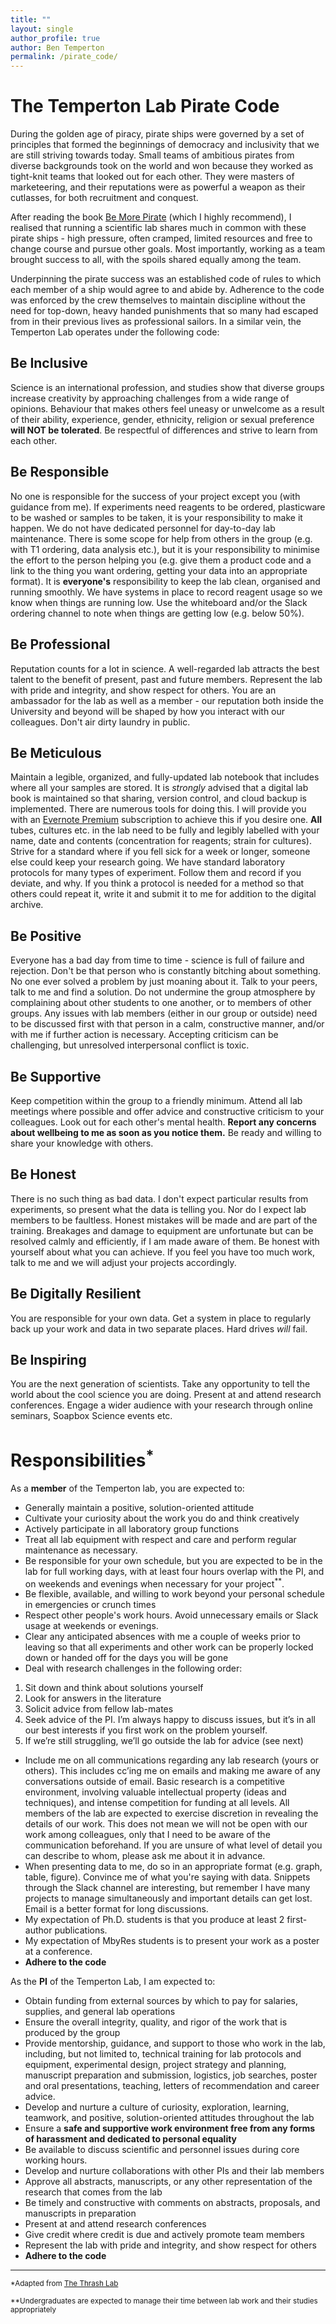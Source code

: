 ```yaml
---
title: ""
layout: single
author_profile: true
author: Ben Temperton
permalink: /pirate_code/
---
```

# The Temperton Lab Pirate Code

During the golden age of piracy, pirate ships were governed by a set of principles that formed the beginnings of democracy and inclusivity that we are still striving towards today. Small teams of ambitious pirates from diverse backgrounds took on the world and won because they worked as tight-knit teams that looked out for each other. They were masters of marketeering, and their reputations were as powerful a weapon as their cutlasses, for both recruitment and conquest.

After reading the book [Be More Pirate](https://www.amazon.co.uk/Be-More-Pirate-Take-World/dp/0241307880/ref=sr_1_1?ie=UTF8&qid=1549782334&sr=8-1&keywords=be+more+pirate) (which I highly recommend), I realised that running a scientific lab shares much in common with these pirate ships - high pressure, often cramped, limited resources and free to change course and pursue other goals. Most importantly, working as a team brought success to all, with the spoils shared equally among the team.

Underpinning the pirate success was an established code of rules to which each member of a ship would agree to and abide by. Adherence to the code was enforced by the crew themselves to maintain discipline without the need for top-down, heavy handed punishments that so many had escaped from in their previous lives as professional sailors. In a similar vein, the Temperton Lab operates under the following code:

## Be Inclusive
Science is an international profession, and studies show that diverse groups increase creativity by approaching challenges from a wide range of opinions. Behaviour that makes others feel uneasy or unwelcome as a result of their ability, experience, gender, ethnicity, religion or sexual preference **will NOT be tolerated**. Be respectful of differences and strive to learn from each other.

## Be Responsible
No one is responsible for the success of your project except you (with guidance from me). If experiments need reagents to be ordered, plasticware to be washed or samples to be taken, it is your responsibility to make it happen. We do not have dedicated personnel for day-to-day lab maintenance. There is some scope for help from others in the group (e.g. with T1 ordering, data analysis etc.), but it is your responsibility to minimise the effort to the person helping you (e.g. give them a product code and a link to the thing you want ordering, getting your data into an appropriate format). It is **everyone's** responsibility to keep the lab clean, organised and running smoothly. We have systems in place to record reagent usage so we know when things are running low. Use the whiteboard and/or the Slack ordering channel to note when things are getting low (e.g. below 50%).

## Be Professional
Reputation counts for a lot in science. A well-regarded lab attracts the best talent to the benefit of present, past and future members. Represent the lab with pride and integrity, and show respect for others. You are an ambassador for the lab as well as a member - our reputation both inside the University and beyond will be shaped by how you interact with our colleagues. Don't air dirty laundry in public.

## Be Meticulous
Maintain a legible, organized, and fully-updated lab notebook that includes where all your samples are stored. It is *strongly* advised that a digital lab book is maintained so that sharing, version control, and cloud backup is implemented. There are numerous tools for doing this. I will provide you with an [Evernote Premium](https://evernote.com/premium) subscription to achieve this if you desire one. **All** tubes, cultures etc. in the lab need to be fully and legibly labelled with your name, date and contents (concentration for reagents; strain for cultures). Strive for a standard where if you fell sick for a week or longer, someone else could keep your research going. We have standard laboratory protocols for many types of experiment. Follow them and record if you deviate, and why. If you think a protocol is needed for a method so that others could repeat it, write it and submit it to me for addition to the digital archive.

## Be Positive
Everyone has a bad day from time to time - science is full of failure and rejection. Don't be that person who is constantly bitching about something. No one ever solved a problem by just moaning about it. Talk to your peers, talk to me and find a solution. Do not undermine the group atmosphere by complaining about other students to one another, or to members of other groups. Any issues with lab members (either in our group or outside) need to be discussed first with that person in a calm, constructive manner, and/or with me if further action is necessary. Accepting criticism can be challenging, but unresolved interpersonal conflict is toxic.

## Be Supportive
Keep competition within the group to a friendly minimum. Attend all lab meetings where possible and offer advice and constructive criticism to your colleagues. Look out for each other's mental health. **Report any concerns about wellbeing to me as soon as you notice them.** Be ready and willing to share your knowledge with others.

## Be Honest
There is no such thing as bad data. I don't expect particular results from experiments, so present what the data is telling you. Nor do I expect lab members to be faultless. Honest mistakes will be made and are part of the training. Breakages and damage to equipment are unfortunate but can be resolved calmly and efficiently, if I am made aware of them. Be honest with yourself about what you can achieve. If you feel you have too much work, talk to me and we will adjust your projects accordingly.

## Be Digitally Resilient
You are responsible for your own data. Get a system in place to regularly back up your work and data in two separate places. Hard drives *will* fail.

## Be Inspiring
You are the next generation of scientists. Take any opportunity to tell the world about the cool science you are doing. Present at and attend research conferences. Engage a wider audience with your research through online seminars, Soapbox Science events etc.

# Responsibilities<sup>*</sup>

As a **member** of the Temperton lab, you are expected to:

* Generally maintain a positive, solution-oriented attitude
* Cultivate your curiosity about the work you do and think creatively
* Actively participate in all laboratory group functions
* Treat all lab equipment with respect and care and perform regular maintenance as necessary.
* Be responsible for your own schedule, but you are expected to be in the lab for full working days, with at least four hours overlap with the PI, and on weekends and evenings when necessary for your project<sup>**</sup>.
* Be flexible, available, and willing to work beyond your personal schedule in emergencies or crunch times
* Respect other people's work hours. Avoid unnecessary emails or Slack usage at weekends or evenings.
* Clear any anticipated absences with me a couple of weeks prior to leaving so that all experiments and other work can be properly locked down or handed off for the days you will be gone
* Deal with research challenges in the following order:
1. Sit down and think about solutions yourself
2. Look for answers in the literature
3. Solicit advice from fellow lab-mates
4. Seek advice of the PI. I’m always happy to discuss issues, but it’s in all our best interests if you first work on the problem yourself.
5. If we’re still struggling, we’ll go outside the lab for advice (see next)
* Include me on all communications regarding any lab research (yours or others). This includes
cc’ing me on emails and making me aware of any conversations outside of email. Basic research
is a competitive environment, involving valuable intellectual property (ideas and techniques), and
intense competition for funding at all levels. All members of the lab are expected to exercise
discretion in revealing the details of our work. This does not mean we will not be open with our work
among colleagues, only that I need to be aware of the communication beforehand. If you are
unsure of what level of detail you can describe to whom, please ask me about it in advance.
* When presenting data to me, do so in an appropriate format (e.g. graph, table, figure). Convince me of what you're saying with data. Snippets through the Slack channel are interesting, but remember I have many projects to manage simultaneously and important details can get lost. Email is a better format for long discussions.
* My expectation of Ph.D. students is that you produce at least 2 first-author publications.
* My expectation of MbyRes students is to present your work as a poster at a conference.
* **Adhere to the code**


As the **PI** of the Temperton Lab, I am expected to:

* Obtain funding from external sources by which to pay for salaries, supplies, and general lab operations
* Ensure the overall integrity, quality, and rigor of the work that is produced by the group
* Provide mentorship, guidance, and support to those who work in the lab, including, but not limited to, technical training for lab protocols and equipment, experimental design, project strategy and planning, manuscript preparation and submission, logistics, job searches, poster and oral presentations, teaching, letters of recommendation and career advice.
* Develop and nurture a culture of curiosity, exploration, learning, teamwork, and positive, solution-oriented attitudes throughout the lab
* Ensure a **safe and supportive work environment free from any forms of harassment and dedicated to personal equality**
* Be available to discuss scientific and personnel issues during core working hours.
* Develop and nurture collaborations with other PIs and their lab members
* Approve all abstracts, manuscripts, or any other representation of the research that comes from the lab
* Be timely and constructive with comments on abstracts, proposals, and manuscripts in preparation
* Present at and attend research conferences
* Give credit where credit is due and actively promote team members
* Represent the lab with pride and integrity, and show respect for others
* **Adhere to the code**

-------------------------------------------

<sub>*Adapted from [The Thrash Lab](https://thethrashlab.files.wordpress.com/2013/08/thrash_lab_personnel_expectations.pdf)</sub>

<sub>**Undergraduates are expected to manage their time between lab work and their studies appropriately</sub>

